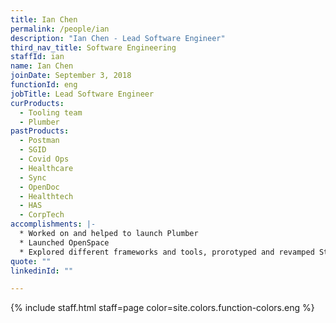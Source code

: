 ```yaml
---
title: Ian Chen
permalink: /people/ian
description: "Ian Chen - Lead Software Engineer"
third_nav_title: Software Engineering
staffId: ian
name: Ian Chen
joinDate: September 3, 2018
functionId: eng
jobTitle: Lead Software Engineer
curProducts:
  - Tooling team
  - Plumber
pastProducts:
  - Postman
  - SGID
  - Covid Ops
  - Healthcare
  - Sync
  - OpenDoc
  - Healthtech
  - HAS
  - CorpTech
accomplishments: |-
  * Worked on and helped to launch Plumber
  * Launched OpenSpace
  * Explored different frameworks and tools, prorotyped and revamped Starter Kit
quote: ""
linkedinId: ""

---
```


{% include staff.html staff=page color=site.colors.function-colors.eng %}
